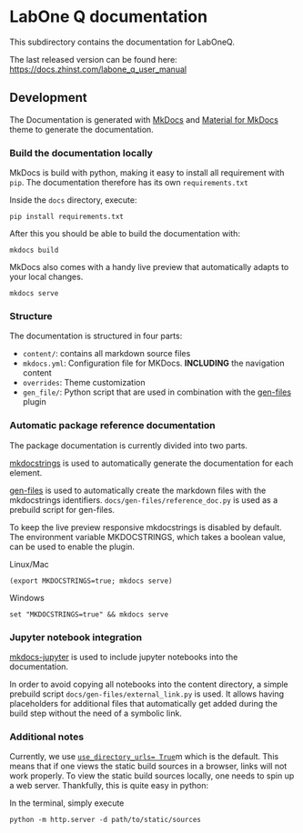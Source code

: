 # LabOne Q documentation

This subdirectory contains the documentation for LabOneQ.

The last released version can be found here: https://docs.zhinst.com/labone_q_user_manual

## Development

The Documentation is generated with [MkDocs](https://www.mkdocs.org/) and 
[Material for MkDocs](https://squidfunk.github.io/mkdocs-material/) theme
to generate the documentation.

### Build the documentation locally

MkDocs is build with python, making it easy to install all requirement with `pip`.
The documentation therefore has its own `requirements.txt` 

Inside the `docs` directory, execute:

```
pip install requirements.txt
```

After this you should be able to build the documentation with:

```
mkdocs build
```

MkDocs also comes with a handy live preview that automatically adapts to your
local changes.

```
mkdocs serve
```

### Structure
The documentation is structured in four parts: 

* `content/`: contains all markdown source files
* `mkdocs.yml`: Configuration file for MKDocs. __INCLUDING__ the navigation content
* `overrides`: Theme customization
* `gen_file/`: Python script that are used in combination with the
    [gen-files](https://oprypin.github.io/mkdocs-gen-files/) plugin

### Automatic package reference documentation

The package documentation is currently divided into two parts.

[mkdocstrings](https://mkdocstrings.github.io/) is used to automatically
generate the documentation for each element.

[gen-files](https://oprypin.github.io/mkdocs-gen-files/) is used to automatically
create the markdown files with the mkdocstrings identifiers.
`docs/gen-files/reference_doc.py` is used as a prebuild script for gen-files.

To keep the live preview responsive mkdocstrings is disabled by default. 
The environment variable MKDOCSTRINGS, which takes a boolean value, can
be used to enable the plugin. 

Linux/Mac

```
(export MKDOCSTRINGS=true; mkdocs serve)
```

Windows

```
set "MKDOCSTRINGS=true" && mkdocs serve
```

### Jupyter notebook integration

[mkdocs-jupyter](https://github.com/danielfrg/mkdocs-jupyter) is used to
include jupyter notebooks into the documentation.

In order to avoid copying all notebooks into the content directory, a simple 
prebuild script `docs/gen-files/external_link.py` is used. It allows having
placeholders for additional files that automatically get added during the 
build step without the need of a symbolic link.

### Additional notes

Currently, we use
[`use_directory_urls= True`](https://www.mkdocs.org/user-guide/configuration/#use_directory_urls)m
which is the default. This means that if one views the static build sources in
a browser, links will not work properly. 
To view the static build sources locally, one needs to spin up a web server.
Thankfully, this is quite easy in python:

In the terminal, simply execute
```
python -m http.server -d path/to/static/sources
```

 
